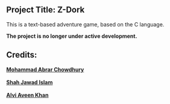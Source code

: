 ## Project Title: Z-Dork

This is a text-based adventure game, based on the C language.

**The project is no longer under active development.**

## Credits:

<a href="https://github.com/iamabrar" target="_blank">**Mohammad Abrar Chowdhury**</a><br />\
<a href="https://github.com/jwd222" target="_blank">**Shah Jawad Islam**</a><br />\
<a href="https://github.com/alvi-khan" target="_blank">**Alvi Aveen Khan**</a>
